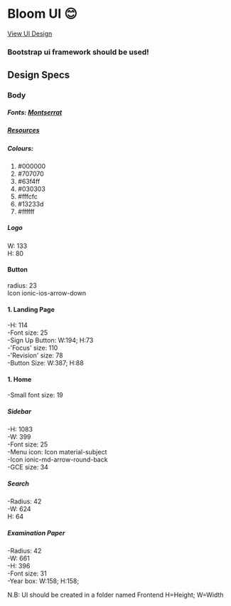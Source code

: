 # Bloom UI :blush:
[View UI Design](https://empty-leaf-6737.animaapp.io/landing-page)

### Bootstrap ui framework should be used!

## Design Specs
### Body

##### Fonts: [Montserrat](https://fonts.google.com/specimen/Montserrat#standard-styles)
##### [Resources](https://github.com/Developer-Student-Club/Bloom/tree/main/Resources)

##### Colours:
1. #000000
2. #707070
3. #63f4ff
4. #030303
5. #fffcfc
6. #13233d
7. #ffffff

##### Logo
W: 133 \
H: 80

#### Button
radius: 23 \
Icon ionic-ios-arrow-down

#### 1. Landing Page
-H: 114 \
-Font size: 25 \
-Sign Up Button: W:194; H:73 \
-'Focus' size: 110 \
-'Revision' size: 78 \
-Button Size: W:387; H:88

#### 1. Home
-Small font size: 19
##### Sidebar
-H: 1083 \
-W: 399 \
-Font size: 25 \
-Menu icon: Icon material-subject \
-Icon ionic-md-arrow-round-back \
-GCE size: 34

##### Search
-Radius: 42 \
-W: 624 \
H: 64

##### Examination Paper
-Radius: 42 \
-W: 661 \
-H: 396 \
-Font size: 31 \
-Year box: W:158; H:158;




N.B: UI should be created in a folder named Frontend
H=Height; W=Width
